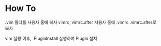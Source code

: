 How To
==================

.vim 폴더를 사용자 홈에 복사
vimrc, vimrc.after 사용자 홈에 .vimrc .vimrc.after로 복사

vim 실행 이후, :PluginInstall 실행하여 Plugin 설치

